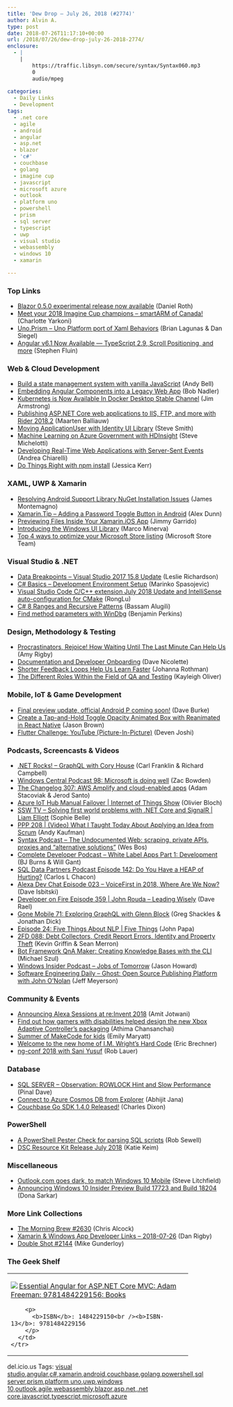 ```yaml
---
title: 'Dew Drop – July 26, 2018 (#2774)'
author: Alvin A.
type: post
date: 2018-07-26T11:17:10+00:00
url: /2018/07/26/dew-drop-july-26-2018-2774/
enclosure:
  - |
    |
        https://traffic.libsyn.com/secure/syntax/Syntax060.mp3
        0
        audio/mpeg
        
categories:
  - Daily Links
  - Development
tags:
  - .net core
  - agile
  - android
  - angular
  - asp.net
  - blazor
  - 'c#'
  - couchbase
  - golang
  - imagine cup
  - javascript
  - microsoft azure
  - outlook
  - platform uno
  - powershell
  - prism
  - sql server
  - typescript
  - uwp
  - visual studio
  - webassembly
  - windows 10
  - xamarin

---
```

### <a name="top"></a>Top Links

  * <a href="https://blogs.msdn.microsoft.com/webdev/2018/07/25/blazor-0-5-0-experimental-release-now-available/" target="_blank">Blazor 0.5.0 experimental release now available</a> (Daniel Roth)
  * <a href="https://blogs.microsoft.com/blog/2018/07/25/meet-your-2018-imagine-cup-champions-smartarm-of-canada/" target="_blank">Meet your 2018 Imagine Cup champions – smartARM of Canada!</a> (Charlotte Yarkoni)
  * <a href="https://github.com/nventive/Uno.Prism" target="_blank">Uno.Prism &#8211; Uno Platform port of Xaml Behaviors</a> (Brian Lagunas & Dan Siegel)
  * <a href="https://blog.angular.io/angular-v6-1-now-available-typescript-2-9-scroll-positioning-and-more-9f1c03007bb6?source=rss----447683c3d9a3---4" target="_blank">Angular v6.1 Now Available — TypeScript 2.9, Scroll Positioning, and more</a> (Stephen Fluin)



### <a name="web"></a>Web & Cloud Development

  * <a href="https://css-tricks.com/build-a-state-management-system-with-vanilla-javascript/" target="_blank">Build a state management system with vanilla JavaScript</a> (Andy Bell)
  * <a href="https://dev.to/bobnadler/embedding-angular-components-into-a-legacy-web-app-2ff5" target="_blank">Embedding Angular Components into a Legacy Web App</a> (Bob Nadler)
  * <a href="https://blog.docker.com/2018/07/kubernetes-is-now-available-in-docker-desktop-stable-channel/" target="_blank">Kubernetes is Now Available In Docker Desktop Stable Channel</a> (Jim Armstrong)
  * <a href="https://blog.jetbrains.com/dotnet/2018/07/25/publishing-asp-net-core-web-applications-iis-ftp-rider-2018-2/" target="_blank">Publishing ASP.NET Core web applications to IIS, FTP, and more with Rider 2018.2</a> (Maarten Balliauw)
  * <a href="https://ardalis.com/moving-applicationuser-with-identity-ui-library" target="_blank">Moving ApplicationUser with Identity UI Library</a> (Steve Smith)
  * <a href="https://blogs.msdn.microsoft.com/azuregov/2018/07/25/machine-learning-on-azure-government-with-hdinsight/" target="_blank">Machine Learning on Azure Government with HDInsight</a> (Steve Michelotti)
  * <a href="https://auth0.com/blog/developing-real-time-web-applications-with-server-sent-events/" target="_blank">Developing Real-Time Web Applications with Server-Sent Events</a> (Andrea Chiarelli)
  * <a href="http://blog.jessitron.com/2018/07/do-things-right-with-npm-install.html" target="_blank">Do Things Right with npm install</a> (Jessica Kerr)



### <a name="silverlight"></a>XAML, UWP & Xamarin

  * <a href="https://montemagno.com/resolving-android-support-library-nuget-installation-issues/" target="_blank">Resolving Android Support Library NuGet Installation Issues</a> (James Montemagno)
  * <a href="https://alexdunn.org/2018/07/25/xamarin-tip-adding-a-password-toggle-button-in-android/" target="_blank">Xamarin.Tip – Adding a Password Toggle Button in Android</a> (Alex Dunn)
  * <a href="https://blog.xamarin.com/previewing-files-with-xamarin-ios/" target="_blank">Previewing Files Inside Your Xamarin.iOS App</a> (Jimmy Garrido)
  * <a href="https://marcominerva.wordpress.com/2018/07/25/introducing-the-windows-ui-library/" target="_blank">Introducing the Windows UI Library</a> (Marco Minerva)
  * <a href="http://blogs.windows.com/buildingapps/2018/07/25/top-4-ways-to-optimize-your-microsoft-store-listing/?WT.mc_id=DX_MVP4025064" target="_blank">Top 4 ways to optimize your Microsoft Store listing</a> (Microsoft Store Team)



### <a name="dotnet"></a>Visual Studio & .NET

  * <a href="https://blogs.msdn.microsoft.com/vcblog/2018/07/25/data-breakpoints-15-8-update/" target="_blank">Data Breakpoints – Visual Studio 2017 15.8 Update</a> (Leslie Richardson)
  * <a href="https://code-maze.com/csharp-basics-ide-introduction/" target="_blank">C# Basics – Development Environment Setup</a> (Marinko Spasojevic)
  * <a href="https://blogs.msdn.microsoft.com/vcblog/2018/07/25/visual-studio-code-cc-extension-july-2018-update-and-intellisense-auto-configuration-for-cmake/" target="_blank">Visual Studio Code C/C++ extension July 2018 Update and IntelliSense auto-configuration for CMake</a> (RongLu)
  * <a href="http://www.infoq.com/articles/cs8-ranges-and-recursive-patterns?utm_campaign=infoq_content&utm_source=infoq&utm_medium=feed&utm_term=global" target="_blank">C# 8 Ranges and Recursive Patterns</a> (Bassam Alugili)
  * <a href="https://blogs.msdn.microsoft.com/benjaminperkins/2018/07/25/find-method-parameters-with-windbg/" target="_blank">Find method parameters with WinDbg</a> (Benjamin Perkins)



### <a name="design"></a>Design, Methodology & Testing

  * <a href="https://blog.trello.com/procrastination-how-waiting-until-last-minute-can-help" target="_blank">Procrastinators, Rejoice! How Waiting Until The Last Minute Can Help Us</a> (Amy Rigby)
  * <a href="http://feedproxy.google.com/~r/LeadingAgile/~3/Ip--ZfxpmkA/" target="_blank">Documentation and Developer Onboarding</a> (Dave Nicolette)
  * <a href="http://feedproxy.google.com/~r/ManagingProductDevelopment/~3/GmeC7jOUVY0/" target="_blank">Shorter Feedback Loops Help Us Learn Faster</a> (Johanna Rothman)
  * <a href="https://simpleprogrammer.com/different-roles-of-qa-and-testing/" target="_blank">The Different Roles Within the Field of QA and Testing</a> (Kayleigh Oliver)



### <a name="mobile"></a>Mobile, IoT & Game Development

  * <a href="http://feedproxy.google.com/~r/blogspot/hsDu/~3/aHMnkiZdiZU/final-preview-update-official-android-p.html" target="_blank">Final preview update, official Android P coming soon!</a> (Dave Burke)
  * <a href="https://codeburst.io/create-a-tap-and-hold-toggle-opacity-animated-box-with-reanimated-in-react-native-71ee6905fb4?source=rss----61061eb0c96b---4" target="_blank">Create a Tap-and-Hold Toggle Opacity Animated Box with Reanimated in React Native</a> (Jason Brown)
  * <a href="https://medium.com/@dev.n/flutter-challenge-youtube-ec5ff36eca9b" target="_blank">Flutter Challenge: YouTube (Picture-In-Picture)</a> (Deven Joshi)



### <a name="podcasts"></a>Podcasts, Screencasts & Videos

  * <a href="http://www.dotnetrocks.com/default.aspx?ShowNum=1566" target="_blank">.NET Rocks! &#8211; GraphQL with Cory House</a> (Carl Franklin & Richard Campbell)
  * <a href="http://feedproxy.google.com/~r/wmexperts/~3/pWR6e1TwFjc/windows-central-podcast-98" target="_blank">Windows Central Podcast 98: Microsoft is doing well</a> (Zac Bowden)
  * <a href="https://changelog.com/podcast/307" target="_blank">The Changelog 307: AWS Amplify and cloud-enabled apps</a> (Adam Stacoviak & Jerod Santo)
  * <a href="https://channel9.msdn.com/Shows/Internet-of-Things-Show/Azure-IoT-Hub-Manual-Failover?WT.mc_id=DX_MVP4025064" target="_blank">Azure IoT Hub Manual Failover | Internet of Things Show</a> (Olivier Bloch)
  * <a href="https://tv.ssw.com/7477/solving-first-world-problems-with-net-core-and-signalr-liam-elliott" target="_blank">SSW TV &#8211; Solving first world problems with .NET Core and SignalR | Liam Elliott</a> (Sophie Belle)
  * <a href="http://feedproxy.google.com/~r/PeopleAndProjectsPodcastBlog/~3/3FitJYdIQxs/473-ppp-208-video-what-i-taught-today-about-applying-an-idea-from-scrum.html" target="_blank">PPP 208 | (Video) What I Taught Today About Applying an Idea from Scrum</a> (Andy Kaufman)
  * <a href="https://traffic.libsyn.com/secure/syntax/Syntax060.mp3" target="_blank">Syntax Podcast &#8211; The Undocumented Web: scraping, private APIs, proxies and “alternative solutions”</a> (Wes Bos)
  * <a href="https://completedeveloperpodcast.com/episode-154/?utm_source=rss&utm_medium=rss&utm_campaign=episode-154" target="_blank">Complete Developer Podcast &#8211; White Label Apps Part 1: Development</a> (BJ Burns & Will Gant)
  * <a href="http://sqldatapartners.com/2018/07/25/episode-142-do-you-have-a-heap-of-hurting/" target="_blank">SQL Data Partners Podcast Episode 142: Do You Have a HEAP of Hurting?</a> (Carlos L Chacon)
  * <a href="https://soundcloud.com/user-652822799/episode-023-voicefirst-in-2018-where-are-we-now" target="_blank">Alexa Dev Chat Episode 023 &#8211; VoiceFirst in 2018, Where Are We Now?</a> (Dave Isbitski)
  * <a href="http://developeronfire.com/podcast/episode-359-john-rouda-leading-wisely" target="_blank">Developer on Fire Episode 359 | John Rouda &#8211; Leading Wisely</a> (Dave Rael)
  * <a href="https://tracking.feedpress.it/link/8084/9854279" target="_blank">Gone Mobile 71: Exploring GraphQL with Glenn Block</a> (Greg Shackles & Jonathan Dick)
  * <a href="https://channel9.msdn.com/Shows/5-Things/Episode-24-Five-Things-About-NLP?WT.mc_id=DX_MVP4025064" target="_blank">Episode 24: Five Things About NLP | Five Things</a> (John Papa)
  * <a href="https://2frugaldudes.com/2fd-088-debt-collectors-credit-report-errors-identity-and-property-theft/" target="_blank">2FD 088: Debt Collectors, Credit Report Errors, Identity and Property Theft</a> (Kevin Griffin & Sean Merron)
  * <a href="http://www.youtube.com/watch?v=pJhf25p_Qo4" target="_blank">Bot Framework QnA Maker: Creating Knowledge Bases with the CLI</a> (Michael Szul)
  * <a href="http://windowsinsider.mpsn.libsynpro.com/jobs-of-tomorrow" target="_blank">Windows Insider Podcast &#8211; Jobs of Tomorrow</a> (Jason Howard)
  * <a href="https://softwareengineeringdaily.com/2018/07/26/ghost-open-source-publishing-platform-with-john-onolan/" target="_blank">Software Engineering Daily &#8211; Ghost: Open Source Publishing Platform with John O’Nolan</a> (Jeff Meyerson)



### <a name="events"></a>Community & Events

  * <a href="https://developer.amazon.com/blogs/alexa/post/83da4783-9e80-4f14-ac0b-a0fd6c571a6a/announcing-alexa-sessions-at-re-invent-2018" target="_blank">Announcing Alexa Sessions at re:Invent 2018</a> (Amit Jotwani)
  * <a href="http://blogs.windows.com/windowsexperience/2018/07/25/find-out-how-gamers-with-disabilities-helped-design-the-new-xbox-adaptive-controllers-packaging/?WT.mc_id=DX_MVP4025064" target="_blank">Find out how gamers with disabilities helped design the new Xbox Adaptive Controller’s packaging</a> (Athima Chansanchai)
  * <a href="https://www.microsoft.com/en-us/research/blog/summer-of-makecode-for-kids/" target="_blank">Summer of MakeCode for kids</a> (Emily Maryatt)
  * <a href="https://imwrightshardcode.com/2018/07/welcome-to-the-new-home-of-i-m-wrights-hard-code/" target="_blank">Welcome to the new home of I.M. Wright’s Hard Code</a> (Eric Brechner)
  * <a href="https://www.nativescript.org/blog/ng-conf-2018-with-sani-yusuf" target="_blank">ng-conf 2018 with Sani Yusuf</a> (Rob Lauer)



### <a name="sql"></a>Database

  * <a href="https://blog.sqlauthority.com/2018/07/26/sql-server-observation-rowlock-hint-and-slow-performance/" target="_blank">SQL SERVER – Observation: ROWLOCK Hint and Slow Performance</a> (Pinal Dave)
  * <a href="https://dailydotnettips.com/connect-to-azure-cosmos-db-from-explorer/" target="_blank">Connect to Azure Cosmos DB from Explorer</a> (Abhijit Jana)
  * <a href="https://blog.couchbase.com/couchbase-go-sdk-1-4-0-released/" target="_blank">Couchbase Go SDK 1.4.0 Released!</a> (Charles Dixon)



### <a name="ps"></a>PowerShell

  * <a href="http://www.sqlservercentral.com/blogs/sql-dba-with-a-beard/2018/07/25/a-powershell-pester-check-for-parsing-sql-scripts/" target="_blank">A PowerShell Pester Check for parsing SQL scripts</a> (Rob Sewell)
  * <a href="https://blogs.msdn.microsoft.com/powershell/2018/07/25/dsc-resource-kit-release-july-2018/" target="_blank">DSC Resource Kit Release July 2018</a> (Katie Keim)



### <a name="misc"></a>Miscellaneous

  * <a href="http://allaboutwindowsphone.com/flow/item/23090_Outlookcom_goes_dark_to_match_.php" target="_blank">Outlook.com goes dark, to match Windows 10 Mobile</a> (Steve Litchfield)
  * <a href="http://blogs.windows.com/windowsexperience/2018/07/25/announcing-windows-10-insider-preview-build-17723-and-build-18204/?WT.mc_id=DX_MVP4025064" target="_blank">Announcing Windows 10 Insider Preview Build 17723 and Build 18204</a> (Dona Sarkar)



### <a name="links"></a>More Link Collections

  * <a href="http://feedproxy.google.com/~r/ReflectivePerspective/~3/z214VyYEBQ8/" target="_blank">The Morning Brew #2630</a> (Chris Alcock)
  * <a href="https://links.danrigby.com/2018/07/app-developer-links-2018-07-26/" target="_blank">Xamarin & Windows App Developer Links &#8211; 2018-07-26</a> (Dan Rigby)
  * <a href="https://afreshcup.com/home/2018/07/26/double-shot-2144" target="_blank">Double Shot #2144</a> (Mike Gunderloy)



### <a name="shelf"></a>The Geek Shelf

<div class="wlWriterEditableSmartContent" id="scid:7dc1bd33-94bd-46fd-a20b-0131235bcd47:936c376e-b7d9-482f-a0ad-5d4e504045c2" style="margin: 0px; padding: 0px; float: none; display: inline;">
  <table cellspacing="0" cellpadding="2" width="400" border="0" unselectable="on">
    <tr>
      <td valign="top" width="400">
        <p>
          <a title="Essential Angular for ASP.NET Core MVC: Adam Freeman: 9781484229156: Books" href="https://www.amazon.com/exec/obidos/ASIN/1484229150/amavin-20"><img data-recalc-dims="1" decoding="async" src="https://i0.wp.com/images-na.ssl-images-amazon.com/images/I/41CV4NKFUBL._AC_US218_.jpg?w=660&#038;ssl=1" border="0" align="left" style="float:left" />Essential Angular for ASP.NET Core MVC: Adam Freeman: 9781484229156: Books</a>
        </p>
        
        <p>
          <b>ISBN</b>: 1484229150<br /><b>ISBN-13</b>: 9781484229156
        </p>
      </td>
    </tr>
  </table>
</div>



<div class="wlWriterEditableSmartContent" id="scid:77ECF5F8-D252-44F5-B4EB-D463C5396A79:0b1b247f-c403-4600-894a-c57ae2987124" style="margin: 0px; padding: 0px; float: none; display: inline;">
  del.icio.us Tags: <a href="http://del.icio.us/popular/visual+studio" rel="tag">visual studio</a>,<a href="http://del.icio.us/popular/angular" rel="tag">angular</a>,<a href="http://del.icio.us/popular/c%23" rel="tag">c#</a>,<a href="http://del.icio.us/popular/xamarin" rel="tag">xamarin</a>,<a href="http://del.icio.us/popular/android" rel="tag">android</a>,<a href="http://del.icio.us/popular/couchbase" rel="tag">couchbase</a>,<a href="http://del.icio.us/popular/golang" rel="tag">golang</a>,<a href="http://del.icio.us/popular/powershell" rel="tag">powershell</a>,<a href="http://del.icio.us/popular/sql+server" rel="tag">sql server</a>,<a href="http://del.icio.us/popular/prism" rel="tag">prism</a>,<a href="http://del.icio.us/popular/platform+uno" rel="tag">platform uno</a>,<a href="http://del.icio.us/popular/uwp" rel="tag">uwp</a>,<a href="http://del.icio.us/popular/windows+10" rel="tag">windows 10</a>,<a href="http://del.icio.us/popular/outlook" rel="tag">outlook</a>,<a href="http://del.icio.us/popular/agile" rel="tag">agile</a>,<a href="http://del.icio.us/popular/webassembly" rel="tag">webassembly</a>,<a href="http://del.icio.us/popular/blazor" rel="tag">blazor</a>,<a href="http://del.icio.us/popular/asp.net" rel="tag">asp.net</a>,<a href="http://del.icio.us/popular/.net+core" rel="tag">.net core</a>,<a href="http://del.icio.us/popular/javascript" rel="tag">javascript</a>,<a href="http://del.icio.us/popular/typescript" rel="tag">typescript</a>,<a href="http://del.icio.us/popular/microsoft+azure" rel="tag">microsoft azure</a>
</div>